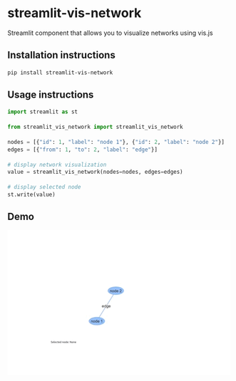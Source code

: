 # streamlit-vis-network

Streamlit component that allows you to visualize networks using vis.js

## Installation instructions

```sh
pip install streamlit-vis-network
```

## Usage instructions

```python
import streamlit as st

from streamlit_vis_network import streamlit_vis_network

nodes = [{"id": 1, "label": "node 1"}, {"id": 2, "label": "node 2"}]
edges = [{"from": 1, "to": 2, "label": "edge"}]

# display network visualization
value = streamlit_vis_network(nodes=nodes, edges=edges)

# display selected node
st.write(value)
```

## Demo
![til](function.gif)
